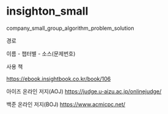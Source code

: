 # insighton_small
company_small_group_algorithm_problem_solution


경로

이름 - 챕터별 - 소스(문제번호)

사용 책

https://ebook.insightbook.co.kr/book/106


아이즈 온라인 저지(AOJ)
https://judge.u-aizu.ac.jp/onlinejudge/


백준 온라인 저지(BOJ)
https://www.acmicpc.net/